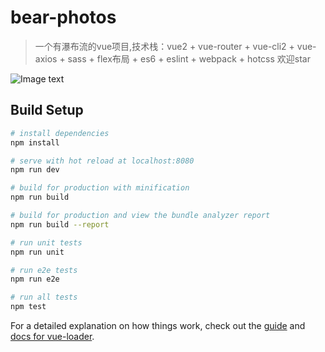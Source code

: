 # bear-photos

> 一个有瀑布流的vue项目,技术栈：vue2 + vue-router + vue-cli2 + vue-axios + sass + flex布局 + es6 + eslint + webpack + hotcss 欢迎star

![Image text](https://github.com/bear9527/img-folder/blob/master/img-folder/ezgif.com-video-to-gif.gif)
## Build Setup

``` bash
# install dependencies
npm install

# serve with hot reload at localhost:8080
npm run dev

# build for production with minification
npm run build

# build for production and view the bundle analyzer report
npm run build --report

# run unit tests
npm run unit

# run e2e tests
npm run e2e

# run all tests
npm test
```

For a detailed explanation on how things work, check out the [guide](http://vuejs-templates.github.io/webpack/) and [docs for vue-loader](http://vuejs.github.io/vue-loader).
